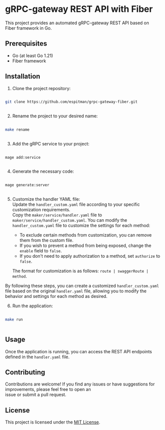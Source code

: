 
# gRPC-gateway REST API with Fiber

This project provides an automated gRPC-gateway REST API based on Fiber framework in Go.

## Prerequisites

- Go (at least Go 1.21)
- Fiber framework

## Installation

1. Clone the project repository:

```bash  
  
git clone https://github.com/espitman/grpc-gateway-fiber.git  
  
```  

2. Rename the project to your desired name:

```bash  
  
make rename  
  
```  

3. Add the gRPC service to your project:

```bash  
  
mage add:service  
  
```  

4. Generate the necessary code:

```bash  
  
mage generate:server  
  
```  


5. Customize the handler YAML file:  
   Update the `handler_custom.yaml` file according to your specific customization requirements.  
   Copy the `maker/service/handler.yaml` file to `maker/service/handler_custom.yaml`. You can modify the `handler_custom.yaml` file to customize the settings for each method:

    - To exclude certain methods from customization, you can remove them from the custom file.
    - If you wish to prevent a method from being exposed, change the `enable` field to `false`.
    - If you don't need to apply authorization to a method, set `authorize` to `false`.

   The format for customization is as follows: ```route | swaggerRoute | method```.

By following these steps, you can create a customized `handler_custom.yaml` file based on the original `handler.yaml` file, allowing you to modify the behavior and settings for each method as desired.

6. Run the application:

```bash  
  
make run  
  
```  

## Usage

Once the application is running, you can access the REST API endpoints defined in the `handler.yaml` file.

## Contributing

Contributions are welcome! If you find any issues or have suggestions for improvements, please feel free to open an  
issue or submit a pull request.

## License

This project is licensed under the [MIT  License](LICENSE).